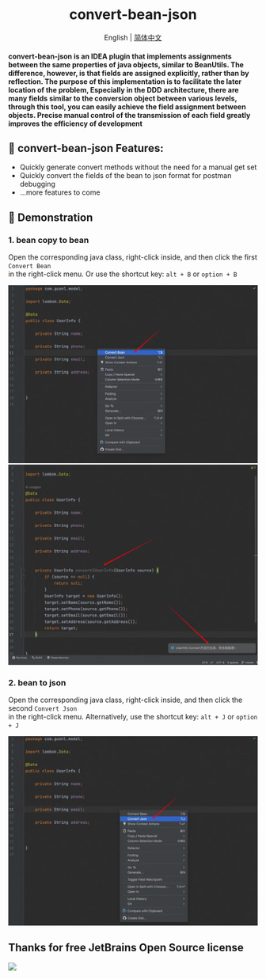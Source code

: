 # <center> convert-bean-json

<div align="center">

English | [简体中文](./README.zh-CN.md)

</div>

<!-- Plugin description -->
<h4>convert-bean-json is an IDEA plugin that implements assignments between the same properties of java objects, similar to BeanUtils. 
The difference, however, is that fields are assigned explicitly, rather than by reflection. The purpose of this implementation is to facilitate the later location of the problem, 
Especially in the DDD architecture, there are many fields similar to the conversion object between various levels, through this tool, you can easily achieve the field assignment between objects. 
Precise manual control of the transmission of each field greatly improves the efficiency of development</h4>

## 🍬 convert-bean-json Features:
- Quickly generate convert methods without the need for a manual get set
- Quickly convert the fields of the bean to json format for postman debugging
- ...more features to come
<!-- Plugin description end -->


## 🌈 Demonstration
### 1. bean copy to bean
Open the corresponding java class, right-click inside, and then click the first `Convert Bean` <br> in the right-click menu.
Or use the shortcut key: `alt + B` or `option + B`  

![Convert Bean 1](https://raw.githubusercontent.com/guonl/convert-bean-json/main/src/main/resources/images/convert%20bean%201.jpg)
![Convert Bean 2](https://raw.githubusercontent.com/guonl/convert-bean-json/main/src/main/resources/images/convert%20bean%202.jpg)

### 2. bean to json
Open the corresponding java class, right-click inside, and then click the second `Convert Json` <br> in the right-click menu.
Alternatively, use the shortcut key: `alt + J` or `option + J`      

![Convert Json](https://raw.githubusercontent.com/guonl/convert-bean-json/main/src/main/resources/images/convert%20json.jpg)

## Thanks for free JetBrains Open Source license

<a href="https://www.jetbrains.com/?from=LiteFlowX" target="_blank">
<img src="https://user-images.githubusercontent.com/1787798/69898077-4f4e3d00-138f-11ea-81f9-96fb7c49da89.png" height="200"/>
</a>
